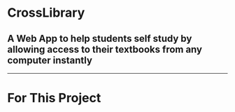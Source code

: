 # CrossLibrary 
## A Web App to help students self study by allowing access to their textbooks from any computer instantly 
---
# For This Project 